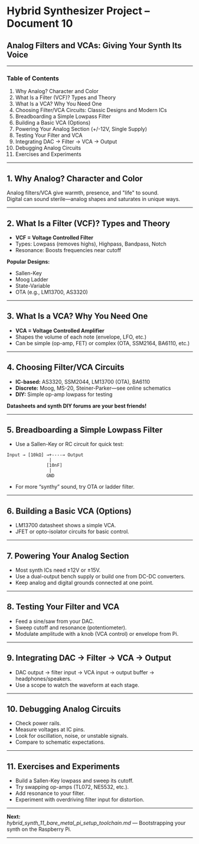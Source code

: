 # Hybrid Synthesizer Project – Document 10  
## Analog Filters and VCAs: Giving Your Synth Its Voice

---

### Table of Contents

1. Why Analog? Character and Color
2. What Is a Filter (VCF)? Types and Theory
3. What Is a VCA? Why You Need One
4. Choosing Filter/VCA Circuits: Classic Designs and Modern ICs
5. Breadboarding a Simple Lowpass Filter
6. Building a Basic VCA (Options)
7. Powering Your Analog Section (+/-12V, Single Supply)
8. Testing Your Filter and VCA
9. Integrating DAC → Filter → VCA → Output
10. Debugging Analog Circuits
11. Exercises and Experiments

---

## 1. Why Analog? Character and Color

Analog filters/VCA give warmth, presence, and "life" to sound.  
Digital can sound sterile—analog shapes and saturates in unique ways.

---

## 2. What Is a Filter (VCF)? Types and Theory

- **VCF = Voltage Controlled Filter**
- Types: Lowpass (removes highs), Highpass, Bandpass, Notch
- Resonance: Boosts frequencies near cutoff

**Popular Designs:**
- Sallen-Key
- Moog Ladder
- State-Variable
- OTA (e.g., LM13700, AS3320)

---

## 3. What Is a VCA? Why You Need One

- **VCA = Voltage Controlled Amplifier**
- Shapes the volume of each note (envelope, LFO, etc.)
- Can be simple (op-amp, FET) or complex (OTA, SSM2164, BA6110, etc.)

---

## 4. Choosing Filter/VCA Circuits

- **IC-based:** AS3320, SSM2044, LM13700 (OTA), BA6110
- **Discrete:** Moog, MS-20, Steiner-Parker—see online schematics
- **DIY:** Simple op-amp lowpass for testing

**Datasheets and synth DIY forums are your best friends!**

---

## 5. Breadboarding a Simple Lowpass Filter

- Use a Sallen-Key or RC circuit for quick test:
```text
Input → [10kΩ] →+----→ Output
                |
               [10nF]
                |
               GND
```
- For more “synthy” sound, try OTA or ladder filter.

---

## 6. Building a Basic VCA (Options)

- LM13700 datasheet shows a simple VCA.
- JFET or opto-isolator circuits for basic control.

---

## 7. Powering Your Analog Section

- Most synth ICs need ±12V or ±15V.
- Use a dual-output bench supply or build one from DC-DC converters.
- Keep analog and digital grounds connected at one point.

---

## 8. Testing Your Filter and VCA

- Feed a sine/saw from your DAC.
- Sweep cutoff and resonance (potentiometer).
- Modulate amplitude with a knob (VCA control) or envelope from Pi.

---

## 9. Integrating DAC → Filter → VCA → Output

- DAC output → filter input → VCA input → output buffer → headphones/speakers.
- Use a scope to watch the waveform at each stage.

---

## 10. Debugging Analog Circuits

- Check power rails.
- Measure voltages at IC pins.
- Look for oscillation, noise, or unstable signals.
- Compare to schematic expectations.

---

## 11. Exercises and Experiments

- Build a Sallen-Key lowpass and sweep its cutoff.
- Try swapping op-amps (TL072, NE5532, etc.).
- Add resonance to your filter.
- Experiment with overdriving filter input for distortion.

---

**Next:**  
*hybrid_synth_11_bare_metal_pi_setup_toolchain.md* — Bootstrapping your synth on the Raspberry Pi.

---